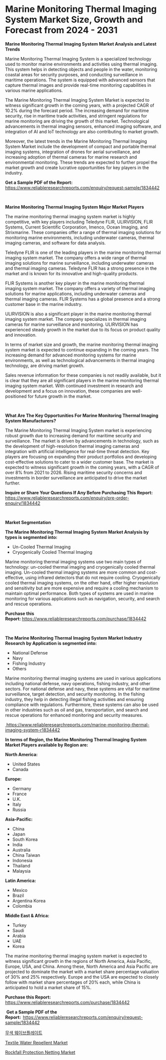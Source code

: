 <p><h1>Marine Monitoring Thermal Imaging System Market Size, Growth and Forecast from 2024 - 2031</h1></p><p><strong>Marine Monitoring Thermal Imaging System Market Analysis and Latest Trends</strong></p>
<p><p>Marine Monitoring Thermal Imaging System is a specialized technology used to monitor marine environments and activities using thermal imaging. This system helps in detecting objects and people in the water, monitoring coastal areas for security purposes, and conducting surveillance in maritime operations. The system is equipped with advanced sensors that capture thermal images and provide real-time monitoring capabilities in various marine applications.</p><p>The Marine Monitoring Thermal Imaging System Market is expected to witness significant growth in the coming years, with a projected CAGR of 10.2% during the forecast period. The increasing demand for maritime security, rise in maritime trade activities, and stringent regulations for marine monitoring are driving the growth of this market. Technological advancements in thermal imaging sensors, enhanced imaging software, and integration of AI and IoT technology are also contributing to market growth.</p><p>Moreover, the latest trends in the Marine Monitoring Thermal Imaging System Market include the development of compact and portable thermal imaging systems, integration of drones for aerial surveillance, and increasing adoption of thermal cameras for marine research and environmental monitoring. These trends are expected to further propel the market growth and create lucrative opportunities for key players in the industry.</p></p>
<p><strong>Get a Sample PDF of the Report:&nbsp;</strong> <a href="https://www.reliableresearchreports.com/enquiry/request-sample/1834442">https://www.reliableresearchreports.com/enquiry/request-sample/1834442</a></p>
<p>&nbsp;</p>
<p><strong>Marine Monitoring Thermal Imaging System Major Market Players</strong></p>
<p><p>The marine monitoring thermal imaging system market is highly competitive, with key players including Teledyne FLIR, ULIRVISION, FLIR Systems, Current Scientific Corporation, Imenco, Ocean Imaging, and Strixmarine. These companies offer a range of thermal imaging solutions for monitoring marine environments, including underwater cameras, thermal imaging cameras, and software for data analysis.</p><p>Teledyne FLIR is one of the leading players in the marine monitoring thermal imaging system market. The company offers a wide range of thermal imaging solutions for marine surveillance, including underwater cameras and thermal imaging cameras. Teledyne FLIR has a strong presence in the market and is known for its innovative and high-quality products.</p><p>FLIR Systems is another key player in the marine monitoring thermal imaging system market. The company offers a variety of thermal imaging solutions for marine applications, including underwater cameras and thermal imaging cameras. FLIR Systems has a global presence and a strong customer base in the marine industry.</p><p>ULIRVISION is also a significant player in the marine monitoring thermal imaging system market. The company specializes in thermal imaging cameras for marine surveillance and monitoring. ULIRVISION has experienced steady growth in the market due to its focus on product quality and innovation.</p><p>In terms of market size and growth, the marine monitoring thermal imaging system market is expected to continue expanding in the coming years. The increasing demand for advanced monitoring systems for marine environments, as well as technological advancements in thermal imaging technology, are driving market growth.</p><p>Sales revenue information for these companies is not readily available, but it is clear that they are all significant players in the marine monitoring thermal imaging system market. With continued investment in research and development and a focus on innovation, these companies are well-positioned for future growth in the market.</p></p>
<p>&nbsp;</p>
<p><strong>What Are The Key Opportunities For Marine Monitoring Thermal Imaging System Manufacturers?</strong></p>
<p><p>The Marine Monitoring Thermal Imaging System market is experiencing robust growth due to increasing demand for maritime security and surveillance. The market is driven by advancements in technology, such as the development of high-resolution thermal imaging cameras and integration with artificial intelligence for real-time threat detection. Key players are focusing on expanding their product portfolios and developing cost-effective solutions to cater to a wider customer base. The market is expected to witness significant growth in the coming years, with a CAGR of over 8% from 2021 to 2026. Rising maritime security concerns and investments in border surveillance are anticipated to drive the market further.</p></p>
<p><strong>Inquire or Share Your Questions If Any Before Purchasing This Report:</strong> <a href="https://www.reliableresearchreports.com/enquiry/pre-order-enquiry/1834442">https://www.reliableresearchreports.com/enquiry/pre-order-enquiry/1834442</a></p>
<p>&nbsp;</p>
<p><strong>Market Segmentation</strong></p>
<p><strong>The Marine Monitoring Thermal Imaging System Market Analysis by types is segmented into:</strong></p>
<p><ul><li>Un-Cooled Thermal Imaging</li><li>Cryogenically Cooled Thermal Imaging</li></ul></p>
<p><p>Marine monitoring thermal imaging systems use two main types of technology: un-cooled thermal imaging and cryogenically cooled thermal imaging. Un-cooled thermal imaging systems are more common and cost-effective, using infrared detectors that do not require cooling. Cryogenically cooled thermal imaging systems, on the other hand, offer higher resolution and sensitivity but are more expensive and require a cooling mechanism to maintain optimal performance. Both types of systems are used in marine monitoring for various applications such as navigation, security, and search and rescue operations.</p></p>
<p><strong>Purchase this Report:&nbsp;</strong><a href="https://www.reliableresearchreports.com/purchase/1834442">https://www.reliableresearchreports.com/purchase/1834442</a></p>
<p>&nbsp;</p>
<p><strong>The Marine Monitoring Thermal Imaging System Market Industry Research by Application is segmented into:</strong></p>
<p><ul><li>National Defense</li><li>Navy</li><li>Fishing Industry</li><li>Others</li></ul></p>
<p><p>Marine monitoring thermal imaging systems are used in various applications including national defense, navy operations, fishing industry, and other sectors. For national defense and navy, these systems are vital for maritime surveillance, target detection, and security monitoring. In the fishing industry, they help in detecting illegal fishing activities and ensuring compliance with regulations. Furthermore, these systems can also be used in other industries such as oil and gas, transportation, and search and rescue operations for enhanced monitoring and security measures.</p></p>
<p><a href="https://www.reliableresearchreports.com/marine-monitoring-thermal-imaging-system-r1834442">&nbsp;https://www.reliableresearchreports.com/marine-monitoring-thermal-imaging-system-r1834442</a></p>
<p><strong>In terms of Region, the Marine Monitoring Thermal Imaging System Market Players available by Region are:</strong></p>
<p>
    <p> <strong> North America: </strong>
        <ul>
            <li>United States</li>
            <li>Canada</li>
        </ul>
        </p> 
    <p> <strong> Europe: </strong>
        <ul>
            <li>Germany</li>
            <li>France</li>
            <li>U.K.</li>
            <li>Italy</li>
            <li>Russia</li>
        </ul>
        </p> 
    <p> <strong> Asia-Pacific: </strong>
        <ul>
            <li>China</li>
            <li>Japan</li>
            <li>South Korea</li>
            <li>India</li>
            <li>Australia</li>
            <li>China Taiwan</li>
            <li>Indonesia</li>
            <li>Thailand</li>
            <li>Malaysia</li>
        </ul>
        </p> 
    <p> <strong> Latin America: </strong>
        <ul>
            <li>Mexico</li>
            <li>Brazil</li>
            <li>Argentina Korea</li>
            <li>Colombia</li>
        </ul>
        </p> 
    <p> <strong> Middle East & Africa: </strong>
        <ul>
            <li>Turkey</li>
            <li>Saudi</li>
            <li>Arabia</li>
            <li>UAE</li>
            <li>Korea</li>
        </ul>
    </p>
    </p>
<p><p>The marine monitoring thermal imaging system market is expected to witness significant growth in the regions of North America, Asia Pacific, Europe, USA, and China. Among these, North America and Asia Pacific are projected to dominate the market with a market share percentage valuation of 30% and 25% respectively. Europe and the USA are expected to closely follow with market share percentages of 20% each, while China is anticipated to hold a market share of 15%.</p></p>
<p><strong>Purchase this Report: </strong><a href="https://www.reliableresearchreports.com/purchase/1834442">https://www.reliableresearchreports.com/purchase/1834442</a></p>
<p>&nbsp;<strong>Get a Sample PDF of the Report:&nbsp;&nbsp;</strong><a href="https://www.reliableresearchreports.com/enquiry/request-sample/1834442">https://www.reliableresearchreports.com/enquiry/request-sample/1834442</a></p>
<p><strong></strong></p>
<p><p><a href="https://github.com/shade463/Market-Research-Report-List-1/blob/main/745041838831.md">무색 웨이브플레이트</a></p><p><a href="https://pretty-mail-caf.notion.site/Textile-Water-Repellent-Market-Insight-Market-Trends-Growth-Forecasted-from-2024-TO-2031-38133e3008204532b3471943fa8d5ea2">Textile Water Repellent Market</a></p><p><a href="https://full-wildebeest-80b.notion.site/Rockfall-Protection-Netting-Market-Exploring-Market-Share-Market-Trends-and-Future-Growth-9ca250e1a0a5413ea86687e7224409ab">Rockfall Protection Netting Market</a></p></p>